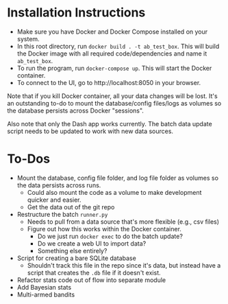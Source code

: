 
# Installation Instructions

- Make sure you have Docker and Docker Compose installed on your system.
- In this root directory, run `docker build . -t ab_test_box`. This will build the Docker image with all required code/dependencies and name it `ab_test_box`.
- To run the program, run `docker-compose up`. This will start the Docker container.
- To connect to the UI, go to http://localhost:8050 in your browser.

Note that if you kill Docker container, all your data changes will be lost. It's an outstanding to-do to mount the database/config files/logs as volumes so the database persists across Docker "sessions".

Also note that only the Dash app works currently. The batch data update script needs to be updated to work with new data sources.

# To-Dos

- Mount the database, config file folder, and log file folder as volumes so the data persists across runs.
  - Could also mount the code as a volume to make development quicker and easier.
  - Get the data out of the git repo
- Restructure the batch `runner.py`
  - Needs to pull from a data source that's more flexible (e.g., csv files)
  - Figure out how this works within the Docker container.
    - Do we just run `docker exec` to do the batch update?
    - Do we create a web UI to import data?
    - Something else entirely?
- Script for creating a bare SQLite database
  - Shouldn't track this file in the repo since it's data, but instead have a script that creates the `.db` file if it doesn't exist.
- Refactor stats code out of flow into separate module
- Add Bayesian stats
- Multi-armed bandits
